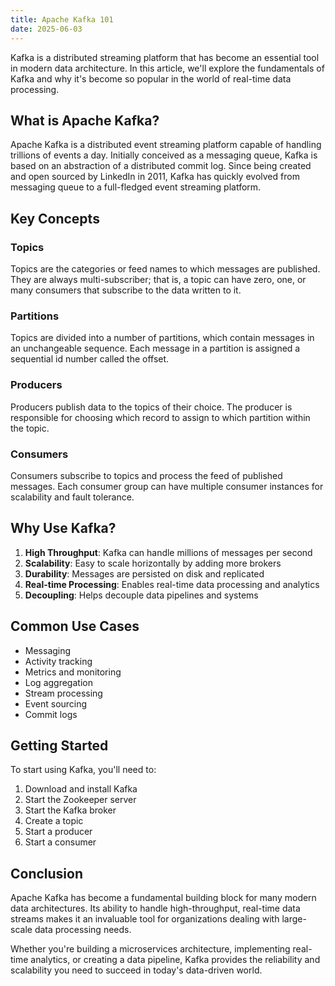 ```yaml
---
title: Apache Kafka 101
date: 2025-06-03
---
```


Kafka is a distributed streaming platform that has become an essential tool in modern data architecture. In this article, we'll explore the fundamentals of Kafka and why it's become so popular in the world of real-time data processing.

## What is Apache Kafka?

Apache Kafka is a distributed event streaming platform capable of handling trillions of events a day. Initially conceived as a messaging queue, Kafka is based on an abstraction of a distributed commit log. Since being created and open sourced by LinkedIn in 2011, Kafka has quickly evolved from messaging queue to a full-fledged event streaming platform.

## Key Concepts

### Topics
Topics are the categories or feed names to which messages are published. They are always multi-subscriber; that is, a topic can have zero, one, or many consumers that subscribe to the data written to it.

### Partitions
Topics are divided into a number of partitions, which contain messages in an unchangeable sequence. Each message in a partition is assigned a sequential id number called the offset.

### Producers
Producers publish data to the topics of their choice. The producer is responsible for choosing which record to assign to which partition within the topic.

### Consumers
Consumers subscribe to topics and process the feed of published messages. Each consumer group can have multiple consumer instances for scalability and fault tolerance.

## Why Use Kafka?

1. **High Throughput**: Kafka can handle millions of messages per second
2. **Scalability**: Easy to scale horizontally by adding more brokers
3. **Durability**: Messages are persisted on disk and replicated
4. **Real-time Processing**: Enables real-time data processing and analytics
5. **Decoupling**: Helps decouple data pipelines and systems

## Common Use Cases

- Messaging
- Activity tracking
- Metrics and monitoring
- Log aggregation
- Stream processing
- Event sourcing
- Commit logs

## Getting Started

To start using Kafka, you'll need to:

1. Download and install Kafka
2. Start the Zookeeper server
3. Start the Kafka broker
4. Create a topic
5. Start a producer
6. Start a consumer

## Conclusion

Apache Kafka has become a fundamental building block for many modern data architectures. Its ability to handle high-throughput, real-time data streams makes it an invaluable tool for organizations dealing with large-scale data processing needs.

Whether you're building a microservices architecture, implementing real-time analytics, or creating a data pipeline, Kafka provides the reliability and scalability you need to succeed in today's data-driven world.